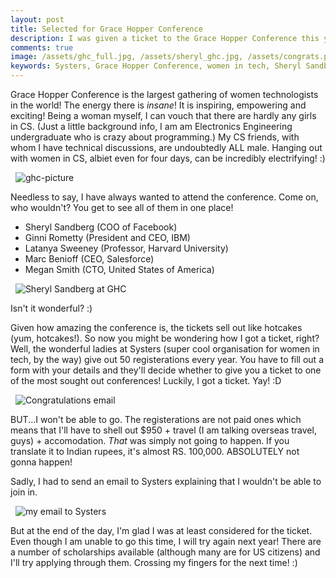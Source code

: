 ```yaml
---
layout: post
title: Selected for Grace Hopper Conference
description: I was given a ticket to the Grace Hopper Conference this year!
comments: true
image: /assets/ghc_full.jpg, /assets/sheryl_ghc.jpg, /assets/congrats.png, /assets/ghc-reply-email.png
keywords: Systers, Grace Hopper Conference, women in tech, Sheryl Sandberg, free registeration, registeration, experience, afford, ticket
---
```


Grace Hopper Conference is the largest gathering of women technologists in the world! The energy there is _insane_! It is inspiring, empowering and exciting! Being a woman myself, I can vouch that there are hardly any girls in CS. (Just a little background info, I am am Electronics Engineering undergraduate who is crazy about programming.) My CS friends, with whom I have technical discussions, are undoubtedly ALL male. Hanging out with women in CS, albiet even for four days, can be incredibly electrifying! :)

&nbsp;
<img alt="ghc-picture" src="{{ site.baseurl }}/assets/ghc_full.jpg">
&nbsp;

Needless to say, I have always wanted to attend the conference. Come on, who wouldn't? You get to see all of them in one place! 

* Sheryl Sandberg (COO of Facebook)
* Ginni Rometty (President and CEO, IBM)
* Latanya Sweeney (Professor, Harvard University)
* Marc Benioff (CEO, Salesforce)
* Megan Smith (CTO, United States of America)

&nbsp;
<img alt="Sheryl Sandberg at GHC" src="{{ site.baseurl }}/assets/sheryl_ghc.jpg">
&nbsp;

Isn't it wonderful? :)

Given how amazing the conference is, the tickets sell out like hotcakes (yum, hotcakes!). So now you might be wondering how I got a ticket, right? Well, the wonderful ladies at Systers (super cool organisation for women in tech, by the way) give out 50 registerations every year. You have to fill out a form with your details and they'll decide whether to give you a ticket to one of the most sought out conferences! Luckily, I got a ticket. Yay! :D

&nbsp;
<img alt="Congratulations email" src="{{ site.baseurl }}/assets/congrats.png">
&nbsp;

BUT...I won't be able to go. The registerations are not paid ones which means that I'll have to shell out $950 + travel (I am talking overseas travel, guys) + accomodation. _That_ was simply not going to happen. If you translate it to Indian rupees, it's almost RS. 100,000. ABSOLUTELY not gonna happen! 

Sadly, I had to send an email to Systers explaining that I wouldn't be able to join in. 

&nbsp;
<img alt="my email to Systers" src="{{ site.baseurl }}/assets/ghc-reply-email.png">
&nbsp;

But at the end of the day, I'm glad I was at least considered for the ticket. Even though I am unable to go this time, I will try again next year! There are a number of scholarships available (although many are for US citizens) and I'll try applying through them. Crossing my fingers for the next time! :)
